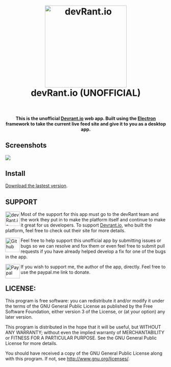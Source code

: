 <h1 align="center">
  <a href="https://devrant.io"><img alt='devRant.io' width='256' height='256' src="https://raw.githubusercontent.com/Meadowcottage/devRant.io/master/icon/favicon-512.png"></a>
  <br>
    devRant.io (UNOFFICIAL)
  <br>
  <br>
</h1>

<h4 align="center">This is the unofficial <a href="https://www.devrant.io/">Devrant.io</a> web app. Built using the <a href="http://electron.atom.io/">Electron</a> framework to take the current live feed site and give it to you as a desktop app.</h4>

## Screenshots

<img src="http://i.imgur.com/bnaBWBE.png">

## Install

[Download the lastest version](https://github.com/Meadowcottage/Devrant.io/releases).

## SUPPORT

[<img width='45' height="45" align='left' alt='devRant.io' src="https://raw.githubusercontent.com/Meadowcottage/devRant.io/master/icon/favicon-512.png">](https://www.devrant.io/) Most of the support for this app must go to the devRant team and the work they put in to make the platform itself and continue to make it great for us developers. To support [Devrant.io](https://www.devrant.io/), who built the platform, feel free to check out their site for more details.

[<img width='45' height="45" align='left' alt='Github' src="https://upload.wikimedia.org/wikipedia/commons/9/91/Octicons-mark-github.svg">](https://github.com/Meadowcottage/Devrant.io) Feel free to help support this unofficial app by submitting issues or bugs so we can resolve and fox them or even feel free to submit pull requests if you have already helped develop a fix for one of the bugs in the app.

[<img width='45' height="45" align='left' alt='Paypal' src="https://upload.wikimedia.org/wikipedia/commons/5/53/PayPal_2014_logo.svg">](https://paypal.me/meadowcottage) If you wish to support me, the author of the app, directly. Feel free to use the paypal.me link to donate.

## LICENSE:

This program is free software: you can redistribute it and/or modify
it under the terms of the GNU General Public License as published by
the Free Software Foundation, either version 3 of the License, or
(at your option) any later version.

This program is distributed in the hope that it will be useful,
but WITHOUT ANY WARRANTY; without even the implied warranty of
MERCHANTABILITY or FITNESS FOR A PARTICULAR PURPOSE.  See the
GNU General Public License for more details.

You should have received a copy of the GNU General Public License
along with this program.  If not, see <http://www.gnu.org/licenses/>.
